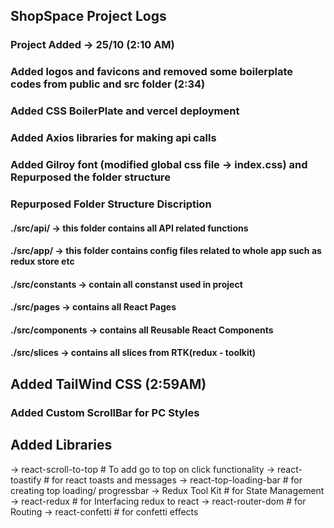 ## ShopSpace Project Logs

### Project Added -> 25/10 (2:10 AM)

### Added logos and favicons and removed some boilerplate codes from public and src folder (2:34)

### Added CSS BoilerPlate and vercel deployment

### Added Axios libraries for making api calls

### Added Gilroy font (modified global css file -> index.css) and Repurposed the folder structure

### Repurposed Folder Structure Discription
#### ./src/api/ -> this folder contains all API related functions
#### ./src/app/ -> this folder contains config files related to whole app such as redux store etc
#### ./src/constants -> contain all constanst used in project
#### ./src/pages -> contains all React Pages
#### ./src/components -> contains all Reusable React Components
#### ./src/slices -> contains all slices from RTK(redux - toolkit)


## Added TailWind CSS (2:59AM)

### Added Custom ScrollBar for PC Styles

## Added Libraries
 -> react-scroll-to-top # To add go to top on click functionality
 -> react-toastify # for react toasts and messages
 -> react-top-loading-bar  # for creating top loading/ progressbar
 -> Redux Tool Kit # for State Management
 -> react-redux # for Interfacing redux to react
 -> react-router-dom # for Routing
 -> react-confetti # for confetti effects